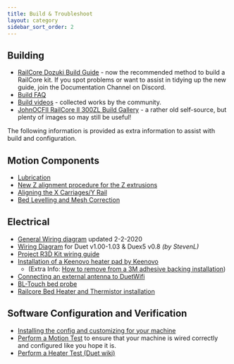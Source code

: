 ```yaml
---
title: Build & Troubleshoot
layout: category
sidebar_sort_order: 2
---
```


## Building
 * [RailCore Dozuki Build Guide](https://railcore.dozuki.com/c/RailCore_II) -  now the recommended method to build a RailCore kit. If you spot problems or want to assist in tidying up the new guide, join the Documentation Channel on Discord.
 * [Build FAQ](build_faq.md)
 * [Build videos](./build_videos.md) - collected works by the community.
 * [JohnOCFII RailCore II 300ZL Build Gallery](https://imgur.com/a/edVEg4K) - a rather old self-source, but plenty of images so may still be useful!
  
The following information is provided as extra information to assist with build and configuration.

## Motion Components
* [Lubrication](./lubrication.md)
* [New Z alignment procedure for the Z extrusions](./new_Z_alignment_procedure_for_the_Z_extrusions.md)
* [Aligning the X Carriages/Y Rail](./aligning_the_x_carriages_y_rail.md)
* [Bed Levelling and Mesh Correction](./bed_level.md)

## Electrical
* [General Wiring diagram](https://raw.githubusercontent.com/railcore/railcore.github.io/master/build_and_troubleshoot/RCwiringCorrected-2-2-20.jpg) updated 2-2-2020
* [Wiring Diagram](./RailCore_wiring_diagram_with_12v_enablement-v3.0.pdf) for Duet v1.00-1.03 & Duex5 v0.8 *(by StevenL)*
* [Project R3D Kit wiring guide](https://docs.google.com/document/d/1aIc6x7Vzb-bH8-pILNBV1cXyp3JWsIa50Y6eSjMmCgM/edit?usp=sharing)
* [Installation of a Keenovo heater pad by Keenovo](https://keenovo.store/blogs/how-to/how-to-achieve-a-perfect-installation-of-a-keenovo-heater-pad-to-your-3d-printers-build-plate) 
  * (Extra Info: [How to remove from a 3M adhesive backing installation](https://keenovo.store/blogs/how-to/how-to-remove-from-a-3m-adhesive-backing-installation))
* [Connecting an external antenna to DuetWifi](./connecting_external_antenna.md)
* [BL-Touch bed probe](./bl_touch.md)
* [Railcore Bed Heater and Thermistor installation](https://www.youtube.com/watch?v=g_x9JUW02aA)

## Software Configuration and Verification
* [Installing the config and customizing for your machine](./installing_and_customizing_config.md)
* [Perform a Motion Test](./motion_test.md) to ensure that your machine is wired correctly and configured like you hope it is.
* [Perform a Heater Test (Duet wiki)](https://duet3d.dozuki.com/Wiki/Tuning_the_heater_temperature_control)
